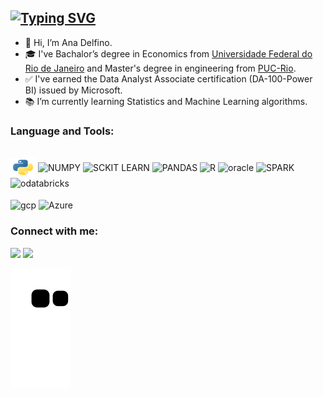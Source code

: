[![Typing SVG](https://readme-typing-svg.herokuapp.com?color=%234CA2F0&lines=Welcome!+This+is+Ana's+Github+profile)](https://git.io/typing-svg)
---


- 👋 Hi, I’m Ana Delfino. 
- 🎓 I've Bachalor’s degree in Economics from <a href="https://ufrj.br/en/">Universidade Federal do Rio de Janeiro</a> and Master's degree in engineering from <a href="http://www.ind.puc-rio.br/en/"> PUC-Rio</a>. 
- ✅ I've earned the Data Analyst Associate certification (DA-100-Power BI) issued by Microsoft.
- 📚 I’m currently learning Statistics and Machine Learning algorithms.



### Language and Tools:
<div style="display: inline_block"><br>
<img align="center" alt="Python" height="30" width="40" src="https://raw.githubusercontent.com/devicons/devicon/master/icons/python/python-original.svg">
<img align="center" alt="NUMPY" height="30" width="80" src="https://img.shields.io/badge/Numpy-777BB4?style=for-the-badge&logo=numpy&logoColor=white">
<img align="center" alt="SCKIT LEARN" height="30" width="110" src="https://img.shields.io/badge/scikit_learn-F7931E?style=for-the-badge&logo=scikit-learn&logoColor=white">
<img align="center" alt="PANDAS" height="30" width="80" src="https://img.shields.io/badge/Pandas-2C2D72?style=for-the-badge&logo=pandas&logoColor=white">
<img align="center" alt="R" height="30" width="70" src="https://img.shields.io/badge/R-276DC3?style=for-the-badge&logo=r&logoColor=white">
<img align="center" alt="oracle" height="30" width="100" src="https://img.shields.io/badge/PowerBI-F2C811?style=for-the-badge&logo=Power%20BI&logoColor=white">
<img align="center" alt="SPARK" height="30" width="100" src="https://img.shields.io/badge/Databricks-FF3621?style=for-the-badge&logo=Databricks&logoColor=white">
<img align="center" alt="odatabricks" height="30" width="100" src="https://img.shields.io/badge/Apache_Spark-FFFFFF?style=for-the-badge&logo=apachespark&logoColor=#E35A16"> 
</div>
<div style="display: inline"><br>
<img align="center" alt="gcp" height="30" width="120" src="https://img.shields.io/badge/Google_Cloud-4285F4?style=for-the-badge&logo=google-cloud&logoColor=white">
<img align="center" alt="Azure" height="30" width="120" src="https://img.shields.io/badge/microsoft%20azure-0089D6?style=for-the-badge&logo=microsoft-azure&logoColor=white">  
</div>

### Connect with me:
<div> 
<a href = "mailto:ana.psdelfino@gmail.com"><img src="https://img.shields.io/badge/-Gmail-%23333?style=for-the-badge&logo=gmail&logoColor=white" target="_blank"></a>
<a href="https://www.linkedin.com/in/ana-psdelfino/" target="_blank"><img src="https://img.shields.io/badge/-LinkedIn-%230077B5?style=for-the-badge&logo=linkedin&logoColor=white" target="_blank"></a> 
</div>

  ![Snake animation](https://github.com/ana-delfino/ana-delfino/blob/output/github-contribution-grid-snake.svg)
